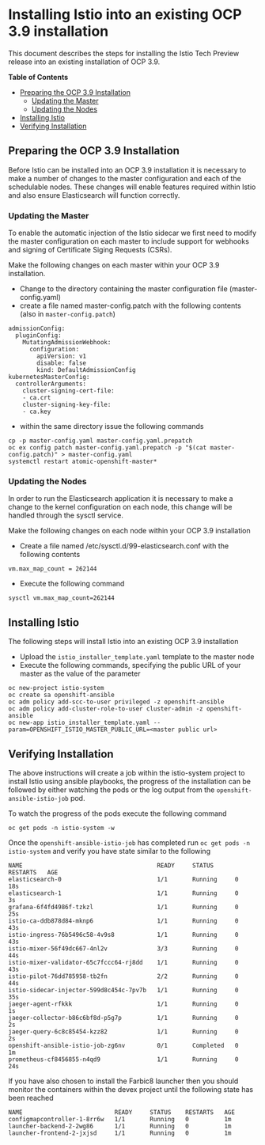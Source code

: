 # Installing Istio into an existing OCP 3.9 installation

This document describes the steps for installing the Istio Tech Preview release into an existing installation of OCP 3.9.

**Table of Contents**

- [Preparing the OCP 3.9 Installation](#preparing-the-ocp-39-installation)
   - [Updating the Master](#updating-the-master)
   - [Updating the Nodes](#updating-the-nodes)
- [Installing Istio](#installing-istio)
- [Verifying Installation](#verifying-installation)


## Preparing the OCP 3.9 Installation

Before Istio can be installed into an OCP 3.9 installation it is necessary to make a number of changes to the master configuration and each of the schedulable nodes.  These changes will enable features required within Istio and also ensure Elasticsearch will function correctly.

### Updating the Master

To enable the automatic injection of the Istio sidecar we first need to modify the master configuration on each master to include support for webhooks and signing of Certificate Siging Requests (CSRs).

Make the following changes on each master within your OCP 3.9 installation.

- Change to the directory containing the master configuration file (master-config.yaml)
- create a file named master-config.patch with the following contents (also in `master-config.patch`)

```
admissionConfig:
  pluginConfig:
    MutatingAdmissionWebhook:
      configuration:
        apiVersion: v1
        disable: false
        kind: DefaultAdmissionConfig
kubernetesMasterConfig:
  controllerArguments:
    cluster-signing-cert-file:
    - ca.crt
    cluster-signing-key-file:
    - ca.key
```

- within the same directory issue the following commands

```
cp -p master-config.yaml master-config.yaml.prepatch
oc ex config patch master-config.yaml.prepatch -p "$(cat master-config.patch)" > master-config.yaml
systemctl restart atomic-openshift-master*
```

### Updating the Nodes
In order to run the Elasticsearch application it is necessary to make a change to the kernel configuration on each node, this change will be handled through the sysctl service.

Make the following changes on each node within your OCP 3.9 installation

- Create a file named /etc/sysctl.d/99-elasticsearch.conf with the following contents

`vm.max_map_count = 262144`

- Execute the following command

```
sysctl vm.max_map_count=262144
```

## Installing Istio

The following steps will install Istio into an existing OCP 3.9 installation

- Upload the `istio_installer_template.yaml` template to the master node
- Execute the following commands, specifying the public URL of your master as the value of the parameter

```
oc new-project istio-system
oc create sa openshift-ansible
oc adm policy add-scc-to-user privileged -z openshift-ansible
oc adm policy add-cluster-role-to-user cluster-admin -z openshift-ansible
oc new-app istio_installer_template.yaml --param=OPENSHIFT_ISTIO_MASTER_PUBLIC_URL=<master public url>
```

## Verifying Installation
The above instructions will create a job within the istio-system project to install Istio using ansible playbooks, the progress of the installation can be followed by either watching the pods or the log output from the `openshift-ansible-istio-job` pod.

To watch the progress of the pods execute the following command

```
oc get pods -n istio-system -w
```

Once the `openshift-ansible-istio-job` has completed run `oc get pods -n istio-system` and verify you have state similar to the following

```
NAME                                      READY     STATUS      RESTARTS   AGE
elasticsearch-0                           1/1       Running     0          18s
elasticsearch-1                           1/1       Running     0          3s
grafana-6f4fd4986f-tzkzl                  1/1       Running     0          25s
istio-ca-ddb878d84-mknp6                  1/1       Running     0          43s
istio-ingress-76b5496c58-4v9s8            1/1       Running     0          43s
istio-mixer-56f49dc667-4nl2v              3/3       Running     0          44s
istio-mixer-validator-65c7fccc64-rj8dd    1/1       Running     0          43s
istio-pilot-76dd785958-tb2fn              2/2       Running     0          44s
istio-sidecar-injector-599d8c454c-7pv7b   1/1       Running     0          35s
jaeger-agent-rfkkk                        1/1       Running     0          1s
jaeger-collector-b86c6bf8d-p5g7p          1/1       Running     0          2s
jaeger-query-6c8c85454-kzz82              1/1       Running     0          2s
openshift-ansible-istio-job-zg6nv         0/1       Completed   0          1m
prometheus-cf8456855-n4qd9                1/1       Running     0          24s
```

If you have also chosen to install the Farbic8 launcher then you should monitor the containers within the devex project until the following state has been reached

```
NAME                          READY     STATUS    RESTARTS   AGE
configmapcontroller-1-8rr6w   1/1       Running   0          1m
launcher-backend-2-2wg86      1/1       Running   0          1m
launcher-frontend-2-jxjsd     1/1       Running   0          1m
```
